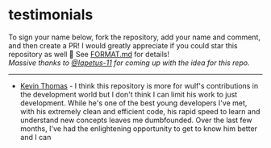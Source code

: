 # testimonials
To sign your name below, fork the repository, add your name and comment, and then create a PR! I would greatly appreciate if you could star this repository as well 💖 See [FORMAT.md](https://github.com/itsmewulf/the-helped/edit/main/FORMAT.md) for details!  
*Massive thanks to [@Iapetus-11](https://github.com/iapetus-11) for coming up with the idea for this repo.*
_________________
- [Kevin Thomas](https://github.com/trustedmercury) - I think this repository is more for wulf's contributions in the development world but I don't think I can limit his work to just development. While he's one of the best young developers I've met, with his extremely clean and efficient code, his rapid speed to learn and understand new concepts leaves me dumbfounded. Over the last few months, I've had the enlightening opportunity to get to know him better and I can
